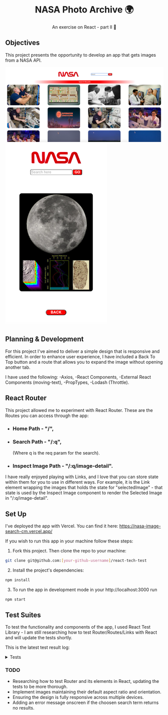 # <div align="center"> NASA Photo Archive 🌍 </div>

<div align="center">An exercise on React - part II 🚀</div>

## Objectives

This project presents the opportunity to develop an app that gets images from a NASA API.

![Snapshot](./src/images/snapshot.png)
![Snapshot Mobile](./src/images/snapshot-mobile.png)

## Planning & Development

For this project I've aimed to deliver a simple design that is responsive and efficient. In order to enhance user experience, I have included a Back To Top button and a route that allows you to expand the image without opening another tab.

I have used the following:
-Axios,
-React Components,
-External React Components (moving-text),
-PropTypes,
-Lodash (Throttle).

## React Router

This project allowed me to experiment with React Router. These are the Routes you can access through the app:

- ### Home Path - "/",
- ### Search Path - "/:q",
  (Where q is the req param for the search).
- ### Inspect Image Path - "/:q/image-detail".

I have really enjoyed playing with Links, and I love that you can store state within them for you to use in different ways. For example, it is the Link element wrapping the images that holds the state for "selectedImage" - that state is used by the Inspect Image component to render the Selected Image in "/:q/image-detail".

## Set Up

I've deployed the app with Vercel. You can find it here: https://nasa-image-search-cm.vercel.app/

If you wish to run this app in your machine follow these steps:

1. Fork this project. Then clone the repo to your machine:

```bash
git clone git@github.com:[your-github-username]/react-tech-test
```

2. Install the project's dependencies:

```bash
npm install
```

3. To run the app in development mode in your http://localhost:3000 run

```bash
npm start
```

## Test Suites

To test the functionality and components of the app, I used React Test Library - I am still researching how to test Router/Routes/Links with React and will update the tests shortly.

This is the latest test result log:

<details>
<summary>Tests</summary>

![Tests](./src/images/test.png)

</details>

### TODO

- Researching how to test Router and its elements in React, updating the tests to be more thorough.
- Implement images maintaining their default aspect ratio and orientation.
- Ensuring the design is fully responsive across multiple devices.
- Adding an error message onscreen if the choosen search term returns no results.
